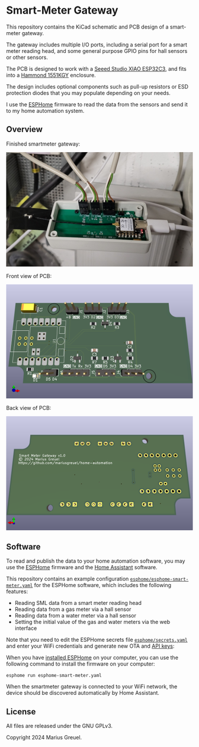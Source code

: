 # Smart-Meter Gateway

This repository contains the KiCad schematic and PCB design of a smart-meter gateway.

The gateway includes multiple I/O ports, including a serial port for a smart meter reading head,
and some general purpose GPIO pins for hall sensors or other sensors.

The PCB is designed to work with a [Seeed Studio XIAO ESP32C3](https://wiki.seeedstudio.com/XIAO_ESP32C3_Getting_Started/),
and fits into a [Hammond 1551KGY](https://www.hammfg.com/part/1551KGY) enclosure.

The design includes optional components such as pull-up resistors or ESD protection diodes
that you may populate depending on your needs.

I use the [ESPHome](https://esphome.io/) firmware to read the data from the sensors and send it to my home automation system.

## Overview

Finished smartmeter gateway:

![Smartmeter gateway](docs/smartmeter-gateway.jpg)

Front view of PCB:

![Front view of PCB](docs/smartmeter-gateway-front.png)

Back view of PCB:

![Back view of PCB](docs/smartmeter-gateway-back.png)

## Software

To read and publish the data to your home automation software,
you may use the [ESPHome](https://esphome.io/) firmware and the [Home Assistant](https://www.home-assistant.io/) software.

This repository contains an example configuration [`esphome/esphome-smart-meter.yaml`](./esphome/esphome-smart-meter.yaml) for the ESPHome software,
which includes the following features:

- Reading SML data from a smart meter reading head
- Reading data from a gas meter via a hall sensor
- Reading data from a water meter via a hall sensor
- Setting the initial value of the gas and water meters via the web interface

Note that you need to edit the ESPHome secrets file [`esphome/secrets.yaml`](./esphome/secrets.yaml)
and enter your WiFi credentials and generate new OTA and [API keys](https://esphome.io/components/api.html):

When you have [installed ESPHome](https://esphome.io/guides/installing_esphome.html) on your computer,
you can use the following command to install the firmware on your computer:

```console
esphome run esphome-smart-meter.yaml
```

When the smartmeter gateway is connected to your WiFi network, the device should be discovered automatically by Home Assistant.

## License

All files are released under the GNU GPLv3.

Copyright 2024 Marius Greuel.
